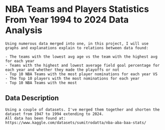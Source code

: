# NBA Teams and Players Statistics From Year 1994 to 2024 Data Analysis
    
    Using numerous data merged into one, in this project, I will use graphs and explanations explain to relations between data found:

    - The teams with the lowest avg age vs the team with the highest avg for each year
    - Teams with the highest and lowest average field goal percentage for each year and whether they made the playoffs or not
    - Top 10 NBA Teams with the most player nominations for each year VS
    - The Top 10 players with the most nominations for each year
    - Top 10 NBA Teams with the most

## Data Description

    Using a couple of datasets. I've merged them together and shorten the dataset from 1947 to 1994 extending to 2024.
    All data has been found at: https://www.kaggle.com/datasets/sumitrodatta/nba-aba-baa-stats/

